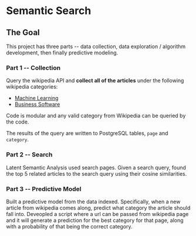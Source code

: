 # Semantic Search

## The Goal

This project has three parts -- data collection, data exploration / algorithm development, then finally predictive modeling. 


### Part 1 -- Collection

Query the wikipedia API and **collect all of the articles** under the following wikipedia categories:

* [Machine Learning](https://en.wikipedia.org/wiki/Category:Machine_learning)
* [Business Software](https://en.wikipedia.org/wiki/Category:Business_software)

Code is modular and any valid category from Wikipedia can be queried by the code.

The results of the query are written to PostgreSQL tables, `page` and `category`.


### Part 2 -- Search

Latent Semantic Analysis used search pages. Given a search query, found the top 5 related articles to the search query using their cosine similarities.


### Part 3 -- Predictive Model

Built a predictive model from the data indexed. Specifically, when a new article from wikipedia comes along, predict what category the article should fall into. Deveopled a script where a url can be passed from wikipedia page and it will generate a prediction for the best category for that page, along with a probability of that being the correct category.
